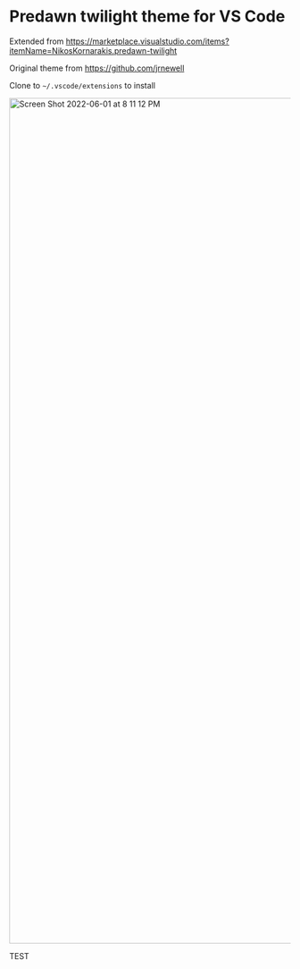 # Predawn twilight theme for VS Code

Extended from https://marketplace.visualstudio.com/items?itemName=NikosKornarakis.predawn-twilight

Original theme from https://github.com/jrnewell

Clone to `~/.vscode/extensions` to install

<img width="1512" alt="Screen Shot 2022-06-01 at 8 11 12 PM" src="https://user-images.githubusercontent.com/4000247/171544990-1cb1c4ff-6034-4c84-8cc2-0ae621053a44.png">

TEST